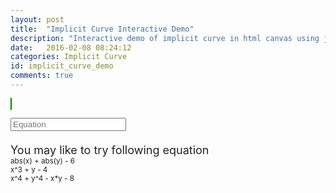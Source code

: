 ```yaml
---
layout: post
title:  "Implicit Curve Interactive Demo"
description: "Interactive demo of implicit curve in html canvas using javascript"
date:   2016-02-08 08:24:12
categories: Implicit Curve
id: implicit_curve_demo
comments: true
---
```

<script type="text/javascript" src="{{ "/scripts/math.min.js" | prepend: site.baseurl }}"></script>
<script type="text/javascript" src="{{ "/scripts/implicit.js" | prepend: site.baseurl }}"></script>
<canvas id="paint" style="border: solid 1px green;" width="640" height="480"></canvas>
<form id="eq_form">
	<input type="text" placeholder = "Equation" name="equation" id="equation"/>
	<span id="error"> </span>
	<div style="font-size: smaller; color:#222; padding-top:20px;">
		<div style="font-size: large;">You may like to try following equation</div>
		<div>abs(x) + abs(y) - 6</div>
		<div>x^3 + y - 4</div>
		<div>x^4 + y^4 - x*y - 8</div>
	</div>
</form>
<script type="text/javascript">
var canvas = document.getElementById("paint");
var cv = new CanvasPlotter(canvas, function(x, y) {return -1;});
var error = document.getElementById("error");
document.getElementById("eq_form").addEventListener("submit", function(evt) {
	evt.preventDefault();
	try {
		var eqn = document.getElementById("equation").value;
		fn = math.eval("f(x, y) = " + eqn);
		cv.func = fn;
		cv.update();
		error.innerHTML = "";
	} catch(ex) {
		error.innerHTML = "Invalid input!";
		console.log("Invalid equation!");
	}
});
</script>
